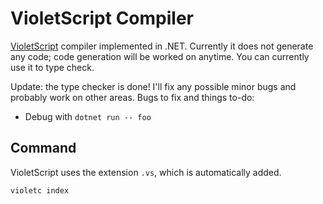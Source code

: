 # VioletScript Compiler

[VioletScript](https://violetscript.github.io) compiler implemented in .NET. Currently it does not generate any code; code generation will be worked on anytime. You can currently use it to type check.

Update: the type checker is done! I'll fix any possible minor bugs and probably work on other areas. Bugs to fix and things to-do:

- Debug with `dotnet run -- foo`

## Command

VioletScript uses the extension `.vs`, which is automatically added.

```
violetc index
```